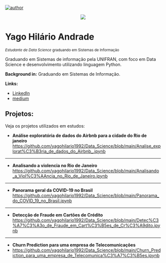 [![author](https://img.shields.io/badge/linkedin-yago-blue.svg)](https://www.linkedin.com/in/yago-hil%C3%A1rio-8815441a6/) 

<p align="center">
  <img src="Yago Hilário Andrade.png" >
</p>

# Yago Hilário Andrade
<sub>*Estudante de Data Science* graduando em Sistemas de Informação</sub>

Graduando em Sistemas de informação pela UNIFRAN, com foco em Data Science e desenvolvimento utilizando linguagem Python. 

**Background in:** Graduando em Sistemas de Informação.

**Links:**
* [LinkedIn](https://www.linkedin.com/in/yago-hil%C3%A1rio-8815441a6/)
* [medium](https://yago-andrade-hilario.medium.com/)


## Projetos:
Veja os projetos utilizados em estudos:

* **Análise exploratória de dados do Airbnb para a cidade do Rio de janeiro** https://github.com/yagohilario1992/Data_Science/blob/main/Analise_explorat%C3%B3ria_de_dados_do_Airbnb_.ipynb

---

* **Analisando a violencia no Rio de Janeiro**
https://github.com/yagohilario1992/Data_Science/blob/main/Analisando_a_Viol%C3%AAncia_no_Rio_de_Janeiro.ipynb

---

* **Panorama geral da COVID-19 no Brasil**
https://github.com/yagohilario1992/Data_Science/blob/main/Panorama_do_COVID_19_no_Brasil.ipynb

---

* **Detecção de Fraude em Cartões de Crédito**
https://github.com/yagohilario1992/Data_Science/blob/main/Detec%C3%A7%C3%A3o_de_Fraude_em_Cart%C3%B5es_de_Cr%C3%A9dito.ipynb

---

* **Churn Prediction para uma empresa de Telecomunicações**
* https://github.com/yagohilario1992/Data_Science/blob/main/Churn_Prediction_para_uma_empresa_de_Telecomunica%C3%A7%C3%B5es.ipynb

